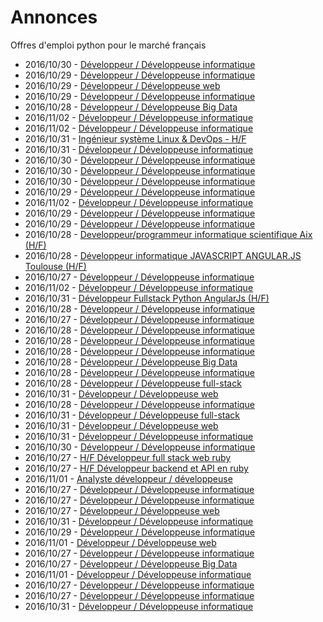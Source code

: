 # Annonces

Offres d'emploi python pour le marché français

* 2016/10/30 - [Développeur / Développeuse informatique](http://www.pyjobs.fr/jobs/details/3929/developpeur-developpeuse-informatique "Développeur / Développeuse informatique")
* 2016/10/29 - [Développeur / Développeuse informatique](http://www.pyjobs.fr/jobs/details/3919/developpeur-developpeuse-informatique "Développeur / Développeuse informatique")
* 2016/10/29 - [Développeur / Développeuse web](http://www.pyjobs.fr/jobs/details/3918/developpeur-developpeuse-web "Développeur / Développeuse web")
* 2016/10/29 - [Développeur / Développeuse informatique](http://www.pyjobs.fr/jobs/details/3923/developpeur-developpeuse-informatique "Développeur / Développeuse informatique")
* 2016/10/28 - [Développeur / Développeuse Big Data](http://www.pyjobs.fr/jobs/details/3917/developpeur-developpeuse-big-data "Développeur / Développeuse Big Data")
* 2016/11/02 - [Développeur / Développeuse informatique](http://www.pyjobs.fr/jobs/details/3950/developpeur-developpeuse-informatique "Développeur / Développeuse informatique")
* 2016/11/02 - [Développeur / Développeuse informatique](http://www.pyjobs.fr/jobs/details/3951/developpeur-developpeuse-informatique "Développeur / Développeuse informatique")
* 2016/10/31 - [Ingénieur système Linux & DevOps - H/F](http://www.pyjobs.fr/jobs/details/3940/ingenieur-systeme-linux-devops-h-f "Ingénieur système Linux & DevOps - H/F")
* 2016/10/31 - [Développeur / Développeuse informatique](http://www.pyjobs.fr/jobs/details/3942/developpeur-developpeuse-informatique "Développeur / Développeuse informatique")
* 2016/10/30 - [Développeur / Développeuse informatique](http://www.pyjobs.fr/jobs/details/3927/developpeur-developpeuse-informatique "Développeur / Développeuse informatique")
* 2016/10/30 - [Développeur / Développeuse informatique](http://www.pyjobs.fr/jobs/details/3928/developpeur-developpeuse-informatique "Développeur / Développeuse informatique")
* 2016/10/30 - [Développeur / Développeuse informatique](http://www.pyjobs.fr/jobs/details/3926/developpeur-developpeuse-informatique "Développeur / Développeuse informatique")
* 2016/10/29 - [Développeur / Développeuse informatique](http://www.pyjobs.fr/jobs/details/3922/developpeur-developpeuse-informatique "Développeur / Développeuse informatique")
* 2016/11/02 - [Développeur / Développeuse informatique](http://www.pyjobs.fr/jobs/details/3949/developpeur-developpeuse-informatique "Développeur / Développeuse informatique")
* 2016/10/29 - [Développeur / Développeuse informatique](http://www.pyjobs.fr/jobs/details/3921/developpeur-developpeuse-informatique "Développeur / Développeuse informatique")
* 2016/10/29 - [Développeur / Développeuse informatique](http://www.pyjobs.fr/jobs/details/3924/developpeur-developpeuse-informatique "Développeur / Développeuse informatique")
* 2016/10/28 - [Developpeur/programmeur informatique scientifique Aix (H/F)](http://www.pyjobs.fr/jobs/details/3916/developpeur-programmeur-informatique-scientifique-aix-h-f "Developpeur/programmeur informatique scientifique Aix (H/F)")
* 2016/10/28 - [Développeur informatique JAVASCRIPT ANGULAR.JS Toulouse (H/F)](http://www.pyjobs.fr/jobs/details/3915/developpeur-informatique-javascript-angular-js-toulouse-h-f "Développeur informatique JAVASCRIPT ANGULAR.JS Toulouse (H/F)")
* 2016/10/27 - [Développeur / Développeuse informatique](http://www.pyjobs.fr/jobs/details/3905/developpeur-developpeuse-informatique "Développeur / Développeuse informatique")
* 2016/11/02 - [Développeur / Développeuse informatique](http://www.pyjobs.fr/jobs/details/3948/developpeur-developpeuse-informatique "Développeur / Développeuse informatique")
* 2016/10/31 - [Développeur Fullstack Python AngularJs (H/F)](http://www.pyjobs.fr/jobs/details/3938/developpeur-fullstack-python-angularjs-h-f "Développeur Fullstack Python AngularJs (H/F)")
* 2016/10/28 - [Développeur / Développeuse informatique](http://www.pyjobs.fr/jobs/details/3914/developpeur-developpeuse-informatique "Développeur / Développeuse informatique")
* 2016/10/27 - [Développeur / Développeuse informatique](http://www.pyjobs.fr/jobs/details/3906/developpeur-developpeuse-informatique "Développeur / Développeuse informatique")
* 2016/10/28 - [Développeur / Développeuse informatique](http://www.pyjobs.fr/jobs/details/3908/developpeur-developpeuse-informatique "Développeur / Développeuse informatique")
* 2016/10/28 - [Développeur / Développeuse informatique](http://www.pyjobs.fr/jobs/details/3912/developpeur-developpeuse-informatique "Développeur / Développeuse informatique")
* 2016/10/28 - [Développeur / Développeuse informatique](http://www.pyjobs.fr/jobs/details/3911/developpeur-developpeuse-informatique "Développeur / Développeuse informatique")
* 2016/10/28 - [Développeur / Développeuse Big Data](http://www.pyjobs.fr/jobs/details/3907/developpeur-developpeuse-big-data "Développeur / Développeuse Big Data")
* 2016/10/28 - [Développeur / Développeuse informatique](http://www.pyjobs.fr/jobs/details/3909/developpeur-developpeuse-informatique "Développeur / Développeuse informatique")
* 2016/10/28 - [Développeur / Développeuse full-stack](http://www.pyjobs.fr/jobs/details/3910/developpeur-developpeuse-full-stack "Développeur / Développeuse full-stack")
* 2016/10/31 - [Développeur / Développeuse web](http://www.pyjobs.fr/jobs/details/3934/developpeur-developpeuse-web "Développeur / Développeuse web")
* 2016/10/28 - [Développeur / Développeuse informatique](http://www.pyjobs.fr/jobs/details/3913/developpeur-developpeuse-informatique "Développeur / Développeuse informatique")
* 2016/10/31 - [Développeur / Développeuse full-stack](http://www.pyjobs.fr/jobs/details/3937/developpeur-developpeuse-full-stack "Développeur / Développeuse full-stack")
* 2016/10/31 - [Développeur / Développeuse web](http://www.pyjobs.fr/jobs/details/3935/developpeur-developpeuse-web "Développeur / Développeuse web")
* 2016/10/31 - [Développeur / Développeuse informatique](http://www.pyjobs.fr/jobs/details/3936/developpeur-developpeuse-informatique "Développeur / Développeuse informatique")
* 2016/10/30 - [Développeur / Développeuse informatique](http://www.pyjobs.fr/jobs/details/3925/developpeur-developpeuse-informatique "Développeur / Développeuse informatique")
* 2016/10/27 - [H/F Développeur full stack web ruby](http://www.pyjobs.fr/jobs/details/3904/h-f-developpeur-full-stack-web-ruby "H/F Développeur full stack web ruby")
* 2016/10/27 - [H/F Développeur backend et API en ruby](http://www.pyjobs.fr/jobs/details/3903/h-f-developpeur-backend-et-api-en-ruby "H/F Développeur backend et API en ruby")
* 2016/11/01 - [Analyste développeur / développeuse](http://www.pyjobs.fr/jobs/details/3947/analyste-developpeur-developpeuse "Analyste développeur / développeuse")
* 2016/10/27 - [Développeur / Développeuse informatique](http://www.pyjobs.fr/jobs/details/3897/developpeur-developpeuse-informatique "Développeur / Développeuse informatique")
* 2016/10/27 - [Développeur / Développeuse informatique](http://www.pyjobs.fr/jobs/details/3901/developpeur-developpeuse-informatique "Développeur / Développeuse informatique")
* 2016/10/27 - [Développeur / Développeuse web](http://www.pyjobs.fr/jobs/details/3899/developpeur-developpeuse-web "Développeur / Développeuse web")
* 2016/10/31 - [Développeur / Développeuse informatique](http://www.pyjobs.fr/jobs/details/3933/developpeur-developpeuse-informatique "Développeur / Développeuse informatique")
* 2016/10/29 - [Développeur / Développeuse informatique](http://www.pyjobs.fr/jobs/details/3920/developpeur-developpeuse-informatique "Développeur / Développeuse informatique")
* 2016/11/01 - [Développeur / Développeuse web](http://www.pyjobs.fr/jobs/details/3946/developpeur-developpeuse-web "Développeur / Développeuse web")
* 2016/10/27 - [Développeur / Développeuse informatique](http://www.pyjobs.fr/jobs/details/3898/developpeur-developpeuse-informatique "Développeur / Développeuse informatique")
* 2016/10/27 - [Développeur / Développeuse Big Data](http://www.pyjobs.fr/jobs/details/3896/developpeur-developpeuse-big-data "Développeur / Développeuse Big Data")
* 2016/11/01 - [Développeur / Développeuse informatique](http://www.pyjobs.fr/jobs/details/3945/developpeur-developpeuse-informatique "Développeur / Développeuse informatique")
* 2016/10/27 - [Développeur / Développeuse informatique](http://www.pyjobs.fr/jobs/details/3894/developpeur-developpeuse-informatique "Développeur / Développeuse informatique")
* 2016/10/27 - [Développeur / Développeuse informatique](http://www.pyjobs.fr/jobs/details/3900/developpeur-developpeuse-informatique "Développeur / Développeuse informatique")
* 2016/10/31 - [Développeur / Développeuse informatique](http://www.pyjobs.fr/jobs/details/3932/developpeur-developpeuse-informatique "Développeur / Développeuse informatique")

